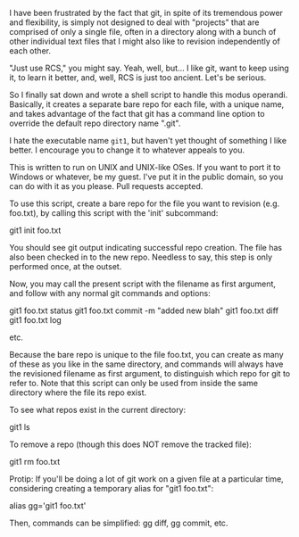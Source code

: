I have been frustrated by the fact that git, in spite of its tremendous power and
flexibility, is simply not designed to deal with "projects" that are comprised of
only a single file, often in a directory along with a bunch of other individual text
files that I might also like to revision independently of each other.

"Just use RCS," you might say. Yeah, well, but... I like git, want to keep using it,
to learn it better, and, well, RCS is just too ancient. Let's be serious.

So I finally sat down and wrote a shell script to handle this modus operandi.
Basically, it creates a separate bare repo for each file, with a unique name, and
takes advantage of the fact that git has a command line option to override the default
repo directory name ".git".

I hate the executable name `git1`, but haven't yet thought of something I like better.
I encourage you to change it to whatever appeals to you.

This is written to run on UNIX and UNIX-like OSes. If you want to port it to
Windows or whatever, be my guest. I've put it in the public domain, so you can do
with it as you please. Pull requests accepted.


To use this script, create a bare repo for the file you want to revision
(e.g. foo.txt), by calling this script with the 'init' subcommand:

  git1 init foo.txt

You should see git output indicating successful repo creation. The file
has also been checked in to the new repo. Needless to say, this step is only
performed once, at the outset.

Now, you may call the present script with the filename as first argument,
and follow with any normal git commands and options:

  git1 foo.txt status
  git1 foo.txt commit -m "added new blah"
  git1 foo.txt diff
  git1 foo.txt log

etc.

Because the bare repo is unique to the file foo.txt, you can create as many
of these as you like in the same directory, and commands will always have the
revisioned filename as first argument, to distinguish which repo for git to
refer to. Note that this script can only be used from inside the same
directory where the file its repo exist.

To see what repos exist in the current directory:

 git1 ls

To remove a repo (though this does NOT remove the tracked file):

 git1 rm foo.txt

Protip: If you'll be doing a lot of git work on a given file at a particular
time, considering creating a temporary alias for "git1 foo.txt":

 alias gg='git1 foo.txt'

Then, commands can be simplified: gg diff, gg commit, etc.

